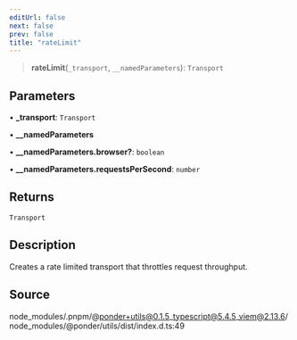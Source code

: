 ```yaml
---
editUrl: false
next: false
prev: false
title: "rateLimit"
---
```


> **rateLimit**(`_transport`, `__namedParameters`): `Transport`

## Parameters

• **\_transport**: `Transport`

• **\_\_namedParameters**

• **\_\_namedParameters.browser?**: `boolean`

• **\_\_namedParameters.requestsPerSecond**: `number`

## Returns

`Transport`

## Description

Creates a rate limited transport that throttles request throughput.

## Source

node\_modules/.pnpm/@ponder+utils@0.1.5\_typescript@5.4.5\_viem@2.13.6/node\_modules/@ponder/utils/dist/index.d.ts:49

